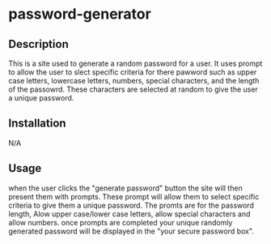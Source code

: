 # password-generator

## Description 

This is a site used to generate a random password for a user. It uses prompt to allow the user to slect specific criteria for there pawword such as upper case letters, lowercase letters, numbers, special characters, and the length of the passowrd. These characters are selected at random to give the user a unique password.

## Installation 
N/A 

## Usage 
when the user clicks the "generate password" button the site will then present them with prompts. These prompt will allow them to select specific criteria to give them a unique password. The promts are for the password length, Alow upper case/lower case letters, allow special characters and allow numbers. once prompts are completed your unique randomly generated password will be displayed in the "your secure password box".
